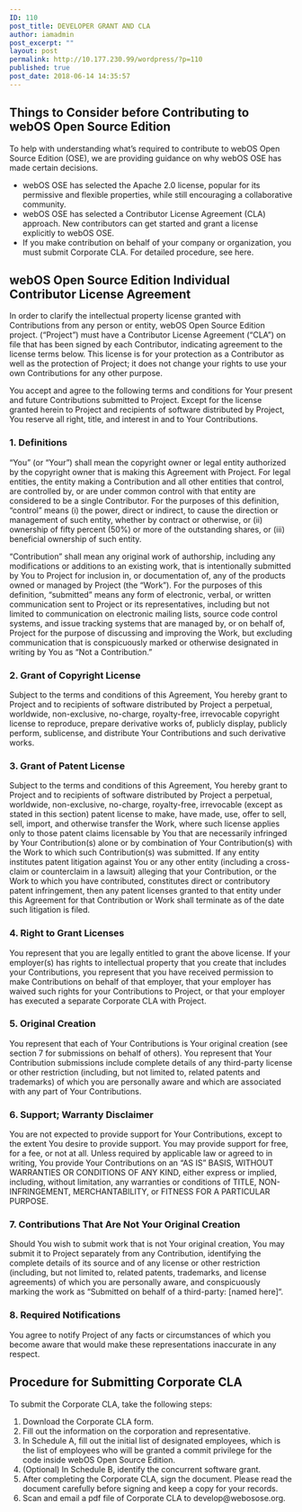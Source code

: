 ```yaml
---
ID: 110
post_title: DEVELOPER GRANT AND CLA
author: iamadmin
post_excerpt: ""
layout: post
permalink: http://10.177.230.99/wordpress/?p=110
published: true
post_date: 2018-06-14 14:35:57
---
```

<h2 id="things-to-consider-before-contributing-to-webos-open-source-edition">Things to Consider before Contributing to webOS Open Source Edition <i class="fa fa-link fa-lg"></i></h2>
To help with understanding what’s required to contribute to webOS Open Source Edition (OSE), we are providing guidance on why webOS OSE has made certain decisions.
<ul>
 	<li>webOS OSE has selected the Apache 2.0 license, popular for its permissive and flexible properties, while still encouraging a collaborative community.</li>
 	<li>webOS OSE has selected a Contributor License Agreement (CLA) approach. New contributors can get started and grant a license explicitly to webOS OSE.</li>
 	<li>If you make contribution on behalf of your company or organization, you must submit Corporate CLA. For detailed procedure, see here.</li>
</ul>
<h2 id="webos-open-source-edition-individual-contributor-license-agreement">webOS Open Source Edition Individual Contributor License Agreement <i class="fa fa-link fa-lg"></i></h2>
In order to clarify the intellectual property license granted with Contributions from any person or entity, webOS Open Source Edition project. (“Project”) must have a Contributor License Agreement (“CLA”) on file that has been signed by each Contributor, indicating agreement to the license terms below. This license is for your protection as a Contributor as well as the protection of Project; it does not change your rights to use your own Contributions for any other purpose.

You accept and agree to the following terms and conditions for Your present and future Contributions submitted to Project. Except for the license granted herein to Project and recipients of software distributed by Project, You reserve all right, title, and interest in and to Your Contributions.
<h3 id="1-definitions">1. Definitions <i class="fa fa-link fa-lg"></i></h3>
“You” (or “Your”) shall mean the copyright owner or legal entity authorized by the copyright owner that is making this Agreement with Project. For legal entities, the entity making a Contribution and all other entities that control, are controlled by, or are under common control with that entity are considered to be a single Contributor. For the purposes of this definition, “control” means (i) the power, direct or indirect, to cause the direction or management of such entity, whether by contract or otherwise, or (ii) ownership of fifty percent (50%) or more of the outstanding shares, or (iii) beneficial ownership of such entity.

“Contribution” shall mean any original work of authorship, including any modifications or additions to an existing work, that is intentionally submitted by You to Project for inclusion in, or documentation of, any of the products owned or managed by Project (the “Work”). For the purposes of this definition, “submitted” means any form of electronic, verbal, or written communication sent to Project or its representatives, including but not limited to communication on electronic mailing lists, source code control systems, and issue tracking systems that are managed by, or on behalf of, Project for the purpose of discussing and improving the Work, but excluding communication that is conspicuously marked or otherwise designated in writing by You as “Not a Contribution.”
<h3 id="2-grant-of-copyright-license">2. Grant of Copyright License <i class="fa fa-link fa-lg"></i></h3>
Subject to the terms and conditions of this Agreement, You hereby grant to Project and to recipients of software distributed by Project a perpetual, worldwide, non-exclusive, no-charge, royalty-free, irrevocable copyright license to reproduce, prepare derivative works of, publicly display, publicly perform, sublicense, and distribute Your Contributions and such derivative works.
<h3 id="3-grant-of-patent-license">3. Grant of Patent License <i class="fa fa-link fa-lg"></i></h3>
Subject to the terms and conditions of this Agreement, You hereby grant to Project and to recipients of software distributed by Project a perpetual, worldwide, non-exclusive, no-charge, royalty-free, irrevocable (except as stated in this section) patent license to make, have made, use, offer to sell, sell, import, and otherwise transfer the Work, where such license applies only to those patent claims licensable by You that are necessarily infringed by Your Contribution(s) alone or by combination of Your Contribution(s) with the Work to which such Contribution(s) was submitted. If any entity institutes patent litigation against You or any other entity (including a cross-claim or counterclaim in a lawsuit) alleging that your Contribution, or the Work to which you have contributed, constitutes direct or contributory patent infringement, then any patent licenses granted to that entity under this Agreement for that Contribution or Work shall terminate as of the date such litigation is filed.
<h3 id="4-right-to-grant-licenses">4. Right to Grant Licenses <i class="fa fa-link fa-lg"></i></h3>
You represent that you are legally entitled to grant the above license. If your employer(s) has rights to intellectual property that you create that includes your Contributions, you represent that you have received permission to make Contributions on behalf of that employer, that your employer has waived such rights for your Contributions to Project, or that your employer has executed a separate Corporate CLA with Project.
<h3 id="5-original-creation">5. Original Creation <i class="fa fa-link fa-lg"></i></h3>
You represent that each of Your Contributions is Your original creation (see section 7 for submissions on behalf of others). You represent that Your Contribution submissions include complete details of any third-party license or other restriction (including, but not limited to, related patents and trademarks) of which you are personally aware and which are associated with any part of Your Contributions.
<h3 id="6-support-warranty-disclaimer">6. Support; Warranty Disclaimer <i class="fa fa-link fa-lg"></i></h3>
You are not expected to provide support for Your Contributions, except to the extent You desire to provide support. You may provide support for free, for a fee, or not at all. Unless required by applicable law or agreed to in writing, You provide Your Contributions on an “AS IS” BASIS, WITHOUT WARRANTIES OR CONDITIONS OF ANY KIND, either express or implied, including, without limitation, any warranties or conditions of TITLE, NON- INFRINGEMENT, MERCHANTABILITY, or FITNESS FOR A PARTICULAR PURPOSE.
<h3 id="7-contributions-that-are-not-your-original-creation">7. Contributions That Are Not Your Original Creation <i class="fa fa-link fa-lg"></i></h3>
Should You wish to submit work that is not Your original creation, You may submit it to Project separately from any Contribution, identifying the complete details of its source and of any license or other restriction (including, but not limited to, related patents, trademarks, and license agreements) of which you are personally aware, and conspicuously marking the work as “Submitted on behalf of a third-party: [named here]“.
<h3 id="8-required-notifications">8. Required Notifications <i class="fa fa-link fa-lg"></i></h3>
You agree to notify Project of any facts or circumstances of which you become aware that would make these representations inaccurate in any respect.
<h2 id="procedure-for-submitting-corporate-cla">Procedure for Submitting Corporate CLA <i class="fa fa-link fa-lg"></i></h2>
To submit the Corporate CLA, take the following steps:
<ol>
 	<li>Download the Corporate CLA form.</li>
 	<li>Fill out the information on the corporation and representative.</li>
 	<li>In Schedule A, fill out the initial list of designated employees, which is the list of employees who will be granted a commit privilege for the code inside webOS Open Source Edition.</li>
 	<li>(Optional) In Schedule B, identify the concurrent software grant.</li>
 	<li>After completing the Corporate CLA, sign the document. Please read the document carefully before signing and keep a copy for your records.</li>
 	<li>Scan and email a pdf file of Corporate CLA to develop@webosose.org.</li>
</ol>